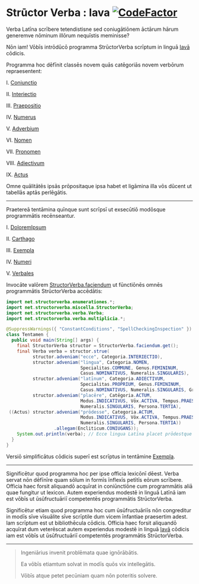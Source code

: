 # Strūctor Verba : Iava  [![CodeFactor](https://codefactor.io/repository/github/hunter-richardson/structorverba_iava/badge)](https://www.codefactor.io/repository/github/hunter-richardson/structorverba_iava)

Verba Latīna scrībere tetendistisne sed coniugātiōnem āctārum hārum generemve nōminum illōrum nequīstis meminisse?

Nōn iam! Vōbīs intrōdūcō programma StrūctorVerba scrīptum in linguā [Iavā](https://docs.oracle.com/javase/10/docs/api/overview-summary.html) cōdicis.

Programma hoc dēfīnit classēs novem quās catēgoriās novem verbōrum repraesentent:

I. [Coniunctio](officia/src/main/java/com/structorverba/officia/verba/Simplex.java#L58)

II. [Interiectio](officia/src/main/java/com/structorverba/officia/verba/Simplex.java#L100)

III. [Praepositio](officia/src/main/java/com/structorverba/officia/verba/Simplex.java#L140)

IV. [Numerus](officia/src/main/java/com/structorverba/officia/verba/Numerus.java)

V. [Adverbium](officia/src/main/java/com/structorverba/officia/verba/multiplicia/Adverbium.java)

VI. [Nomen](officia/src/main/java/com/structorverba/officia/verba/multiplicia/Nomen.java)

VII. [Pronomen](officia/src/main/java/com/structorverba/officia/verba/multiplicia/Pronomen.java)

VIII. [Adiectivum](officia/src/main/java/com/structorverba/officia/verba/multiplicia/Adiectivum.java)

IX. [Actus](officia/src/main/java/com/structorverba/officia/verba/multiplicia/Actus.java)

Omne quālitātēs ipsās prōpositaque ipsa habet et ligāmina illa vōs dūcent ut tabellās aptās perlēgātis.

___

Praetereā tentāmina quīnque sunt scrīpsī ut exsecūtiō modōsque programmātis recēnseantur.

I. [DoloremIpsum](officia/src/test/java/com/structorverba/officia/DoloremIpsum.java)

II. [Carthago](officia/src/test/java/com/structorverba/officia/Carthago.java)

III. [Exempla](officia/src/test/java/com/structorverba/officia/Exempla.java)

IV. [Numeri](officia/src/test/java/com/structorverba/officia/Numeri.java)

V. [Verbales](officia/src/test/java/com/structorverba/officia/Verbales.java)

Invocāte valōrem [StructorVerba.faciendum](officia/src/main/java/com/structorverba/officia/miscella/StructorVerba.java#L30) ut fūnctiōnēs omnēs programmātis StrūctorVerba accēdātis:

```java
import net.structorverba.enumerationes.*;
import net.structorverba.miscella.StructorVerba;
import net.structorverba.verba.Verba;
import net.structorverba.verba.multiplicia.*;

@SuppressWarnings({ "ConstantConditions", "SpellCheckingInspection" })
class Tentamen {
  public void main(String[] args) {
    final StructorVerba structor = StructorVerba.faciendum.get();
    final Verba verba = structor.strue(
          structor.adveniam("ecce", Categoria.INTERIECTIO),
          structor.adveniam("lingua", Categoria.NOMEN,
                            Specialitas.COMMUNE, Genus.FEMININUM,
                            Casus.NOMINATIVUS, Numeralis.SINGULARIS),
          structor.adveniam("latīnum", Categoria.ADIECTIVUM,
                            Specialitas.PROPRIUM, Genus.FEMININUM,
                            Casus.NOMINATIVUS, Numeralis.SINGULARIS, Gradus.POSITIVUS),
          structor.adveniam("placēre", Catēgoria.ACTUM,
                            Modus.INDICATIVUS, Vōx.ACTIVA, Tempus.PRAESENS,
                            Numeralis.SINGULARIS, Persona.TERTIA),
 ((Actus) structor.adveniam("prōdesse", Categoria.ACTUM,
                            Modus.INDICATIVUS, Vōx.ACTIVA, Tempus.PRAESENS,
                            Numeralis.SINGULARIS, Persona.TERTIA))
                  .allegam(Encliticum.CONIUGANS));
    System.out.println(verba); // Ecce lingua Latīna placet prōdestque
  }
}
```

Versiō simplificātus cōdicis superī est scrīptus in tentāmine [Exempla](officia/src/test/java/com/structorverba/officia/Exempla.java).

___

Significētur quod programma hoc per ipse officia lexicōnī dēest. Verba servat nōn dēfīnīre quam sōlum in formīs īnflexīs petītīs eōrum scrībere. Officia haec forsit aliquandō acquīrat in coniūnctiōne cum programmātis aliā quae fungitur ut lexicon. Autem experiendus modestē in linguā Latīnā iam est vōbīs ut ūsūfructuāriī competentēs programmātis StrūctorVerba.

Significētur etiam quod programma hoc cum ūsūfructuāriīs nōn congreditur in modīs sīve vīsuālite sīve scrīptile dum vicem īnfantiae praesertim adest. Iam scrīptum est ut bibliothēcula cōdicis. Officia haec forsit aliquandō acquīrat dum veterēscat autem experiendus modestē in linguā [Iavā](https://docs.oracle.com/javase/10/docs/api/overview-summary.html) cōdicis iam est vōbīs ut ūsūfructuāriī competentēs programmātis StrūctorVerba.

___

> Ingeniārius invenit problēmata quae ignōrābātis.
> 
> Ea vōbīs etiamtum solvat in modīs quōs vix intellegātis.
> 
> Vōbīs atque petet pecūniam quam nōn poteritis solvere.
